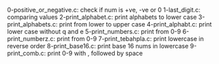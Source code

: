 0-positive_or_negative.c: check if num is +ve, -ve or 0
1-last_digit.c: comparing values
2-print_alphabet.c: print alphabets to lower case
3-print_alphabets.c: print from lower to upper case
4-print_alphabt.c: print lower case without q and e
5-print_numbers.c: print from 0-9
6-print_numberz.c: print from 0-9
7-print_tebahpla.c: print lowercase in reverse order
8-print_base16.c: print base 16 nums in lowercase
9-print_comb.c: print 0-9 with , followed by space
